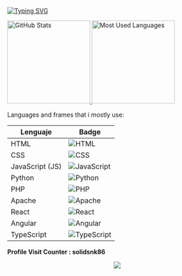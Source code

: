 [![Typing SVG](https://readme-typing-svg.herokuapp.com?font=Fira+Code&pause=1000&color=637CF7&width=435&lines=Hi!!+Welcome,+my+name+is+Gabriel+%E3%83%84;I'm+a+Full+stack+Developer+;From+Argentina+%F0%9F%A7%89)](https://git.io/typing-svg)

 <a href="#">
    <img height="190rem" alt="GitHub Stats" src="https://github-readme-stats.vercel.app/api?username=solidsnk86&show_icons=true&title_color=007acc&icon_color=007acc&text_color=007acc&bg_color=00000000&border_radius=15&border_color=00000000&count_private=true&hide=contribs&hide_rank=true"/>
  </a>
  

 <a href="#">
    <img height="190rem" alt="Most Used Languages" src="https://github-readme-stats.vercel.app/api/top-langs/?username=solidsnk86&langs_count=6&layout=compact&title_color=007acc&icon_color=007acc&text_color=007acc&bg_color=00000000&border_radius=15&border_color=00000000&hide=jupyter%20notebook"/>
  </a>

Languages and frames that i mostly use:

| Lenguaje | Badge |
|----------|-------|
| HTML | ![HTML](https://img.shields.io/badge/-HTML-E34F26?style=flat-square&logo=html5&logoColor=white) |
| CSS | ![CSS](https://img.shields.io/badge/-CSS-1572B6?style=flat-square&logo=css3&logoColor=white) |
| JavaScript (JS) | ![JavaScript](https://img.shields.io/badge/-JavaScript-F7DF1E?style=flat-square&logo=javascript&logoColor=black) |
| Python | ![Python](https://img.shields.io/badge/-Python-3776AB?style=flat-square&logo=python&logoColor=white) |
| PHP | ![PHP](https://img.shields.io/badge/-PHP-777BB4?style=flat-square&logo=php&logoColor=white) |
| Apache | ![Apache](https://img.shields.io/badge/-Apache-D22128?style=flat-square&logo=apache&logoColor=white) |
| React | ![React](https://img.shields.io/badge/-React-61DAFB?style=flat-square&logo=react&logoColor=black) |
| Angular | ![Angular](https://img.shields.io/badge/-Angular-DD0031?style=flat-square&logo=angular&logoColor=white) |
| TypeScript | ![TypeScript](https://img.shields.io/badge/-TypeScript-007ACC?style=flat-square&logo=typescript&logoColor=white) |




<strong>Profile Visit Counter : solidsnk86</strong></span></p>
<div style="display="flex;">
<p align="center"><img src="https://profile-counter.glitch.me/solidsnk86/count.svg" /></p></div>
